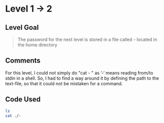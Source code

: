 # Level 1 -> 2

## Level Goal
> The password for the next level is stored in a file called - located in the home directory

## Comments
For this level, I could not simply do "cat - " as ’-‘ means reading from/to stdin in a shell. So, I had to find a way around it by defining the path to the text-file, so that it could not be mistaken for a command.

Code Used
------
```bash
ls
cat ./-
```
